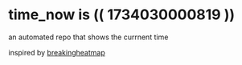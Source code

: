 # time_now is (( 1734030000819 ))

an automated repo that shows the currnent time

inspired by [breakingheatmap](https://github.com/breakingheatmap/breakingheatmap)
